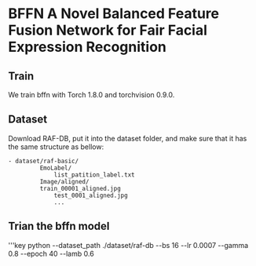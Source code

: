 # BFFN A Novel Balanced Feature Fusion Network for Fair Facial Expression Recognition


## Train
We train bffn with Torch 1.8.0 and torchvision 0.9.0.

## Dataset

Download RAF-DB, put it into the dataset folder, and make sure that it has the same structure as bellow:
```key
- dataset/raf-basic/
         EmoLabel/
             list_patition_label.txt
         Image/aligned/
	     train_00001_aligned.jpg
             test_0001_aligned.jpg
             ...

```

## Trian the bffn model
'''key
python --dataset_path ./dataset/raf-db --bs 16 --lr 0.0007 --gamma 0.8 --epoch 40 --lamb 0.6 
```
